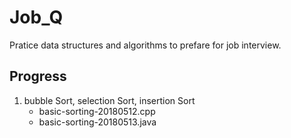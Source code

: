# Job_Q

Pratice data structures and algorithms to prefare for job interview.

## Progress

1. bubble Sort, selection Sort, insertion Sort
   - basic-sorting-20180512.cpp
   - basic-sorting-20180513.java
